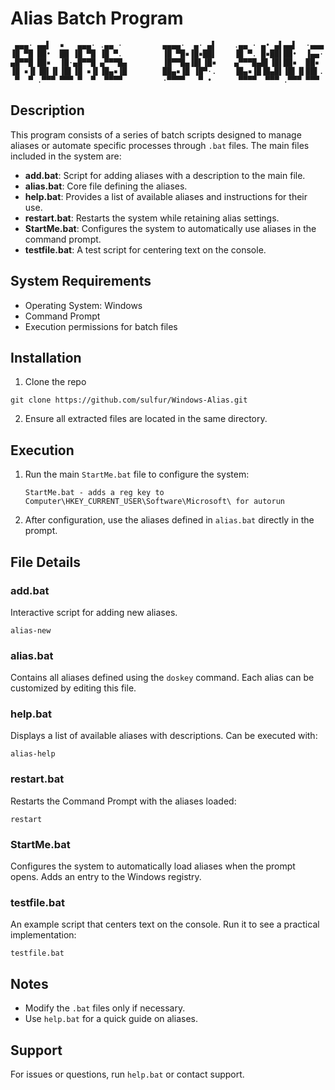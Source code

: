 # Alias Batch Program

```
 ▄▄▄· ▄▄▌  ▪   ▄▄▄· .▄▄ ·         ▄▄▄▄·  ▄· ▄▌    .▄▄ · ▄• ▄▌▄▄▌  ·▄▄▄
▐█ ▀█ ██•  ██ ▐█ ▀█ ▐█ ▀.         ▐█ ▀█▪▐█▪██▌    ▐█ ▀. █▪██▌██•  ▐▄▄·
▄█▀▀█ ██▪  ▐█·▄█▀▀█ ▄▀▀▀█▄        ▐█▀▀█▄▐█▌▐█▪    ▄▀▀▀█▄█▌▐█▌██▪  ██▪ 
▐█ ▪▐▌▐█▌▐▌▐█▌▐█ ▪▐▌▐█▄▪▐█        ██▄▪▐█ ▐█▀·.    ▐█▄▪▐█▐█▄█▌▐█▌▐▌██▌.
 ▀  ▀ .▀▀▀ ▀▀▀ ▀  ▀  ▀▀▀▀         ·▀▀▀▀   ▀ •      ▀▀▀▀  ▀▀▀ .▀▀▀ ▀▀▀ 
```

## Description
This program consists of a series of batch scripts designed to manage aliases or automate specific processes through `.bat` files. The main files included in the system are:

- **add.bat**: Script for adding aliases with a description to the main file.
- **alias.bat**: Core file defining the aliases.
- **help.bat**: Provides a list of available aliases and instructions for their use.
- **restart.bat**: Restarts the system while retaining alias settings.
- **StartMe.bat**: Configures the system to automatically use aliases in the command prompt.
- **testfile.bat**: A test script for centering text on the console.

## System Requirements
- Operating System: Windows
- Command Prompt
- Execution permissions for batch files

## Installation
1. Clone the repo
```
git clone https://github.com/sulfur/Windows-Alias.git
```
2. Ensure all extracted files are located in the same directory.

## Execution
1. Run the main `StartMe.bat` file to configure the system:
   ```
   StartMe.bat - adds a reg key to Computer\HKEY_CURRENT_USER\Software\Microsoft\ for autorun 
   ```
2. After configuration, use the aliases defined in `alias.bat` directly in the prompt.

## File Details
### **add.bat**
Interactive script for adding new aliases.
```
alias-new
```

### **alias.bat**
Contains all aliases defined using the `doskey` command. Each alias can be customized by editing this file.

### **help.bat**
Displays a list of available aliases with descriptions. Can be executed with:
```
alias-help
```

### **restart.bat**
Restarts the Command Prompt with the aliases loaded:
```
restart
```

### **StartMe.bat**
Configures the system to automatically load aliases when the prompt opens. Adds an entry to the Windows registry.

### **testfile.bat**
An example script that centers text on the console. Run it to see a practical implementation:
```
testfile.bat
```

## Notes
- Modify the `.bat` files only if necessary.
- Use `help.bat` for a quick guide on aliases.

## Support
For issues or questions, run `help.bat` or contact support.
